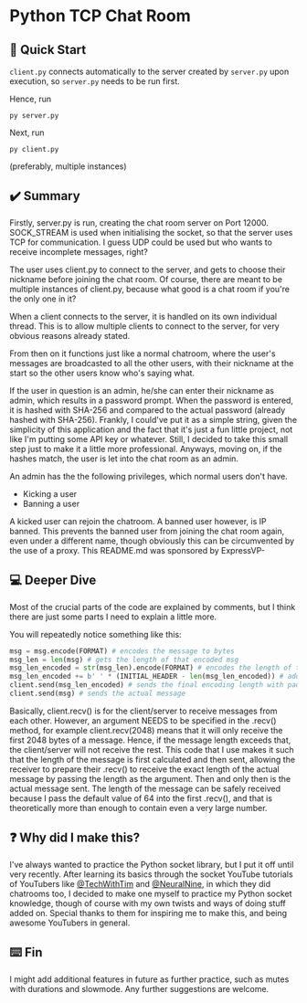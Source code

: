 # Python TCP Chat Room

## :pushpin: Quick Start

`client.py` connects automatically to the server created by `server.py` upon execution, so `server.py` needs to be run first.

Hence, run 
```
py server.py
```

Next, run
```
py client.py
```
(preferably, multiple instances)

## :heavy_check_mark: Summary

Firstly, server.py is run, creating the chat room server on Port 12000. SOCK_STREAM is used when initialising the socket, so that the server uses TCP for communication. I guess UDP could be used but who wants to receive incomplete messages, right?

The user uses client.py to connect to the server, and gets to choose their nickname before joining the chat room. Of course, there are meant to be multiple instances of client.py, because what good is a chat room if you're the only one in it?

When a client connects to the server, it is handled on its own individual thread. This is to allow multiple clients to connect to the server, for very obvious reasons already stated.

From then on it functions just like a normal chatroom, where the user's messages are broadcasted to all the other users, with their nickname at the start so the other users know who's saying what. 

If the user in question is an admin, he/she can enter their nickname as admin, which results in a password prompt. When the password is entered, it is hashed with SHA-256 and compared to the actual password (already hashed with SHA-256). Frankly, I could've put it as a simple string, given the simplicity of this application and the fact that it's just a fun little project, not like I'm putting some API key or whatever. Still, I decided to take this small step just to make it a little more professional. Anyways, moving on, if the hashes match, the user is let into the chat room as an admin.

An admin has the the following privileges, which normal users don't have.
- Kicking a user
- Banning a user

A kicked user can rejoin the chatroom. A banned user however, is IP banned. This prevents the banned user from joining the chat room again, even under a different name, though obviously this can be circumvented by the use of a proxy. This README.md was sponsored by ExpressVP-

## :computer: Deeper Dive
Most of the crucial parts of the code are explained by comments, but I think there are just some parts I need to explain a little more.

You will repeatedly notice something like this:

```py
msg = msg.encode(FORMAT) # encodes the message to bytes
msg_len = len(msg) # gets the length of that encoded msg
msg_len_encoded = str(msg_len).encode(FORMAT) # encodes the length of that encoded message
msg_len_encoded += b' ' * (INITIAL_HEADER - len(msg_len_encoded)) # adds padding to that encoding to make it 64 bytes long
client.send(msg_len_encoded) # sends the final encoding length with padding
client.send(msg) # sends the actual message
```

Basically, client.recv() is for the client/server to receive messages from each other. However, an argument NEEDS to be specified in the .recv() method, for example client.recv(2048) means that it will only receive the first 2048 bytes of a message. Hence, if the message length exceeds that, the client/server will not receive the rest. This code that I use makes it such that the length of the message is first calculated and then sent, allowing the receiver to prepare their .recv() to receive the exact length of the actual message by passing the length as the argument. Then and only then is the actual message sent. The length of the message can be safely received because I pass the default value of 64 into the first .recv(), and that is theoretically more than enough to contain even a very large number.

## :question: Why did I make this?
I've always wanted to practice the Python socket library, but I put it off until very recently. After learning its basics through the socket YouTube tutorials of YouTubers like [@TechWithTim](https://github.com/techwithtim) and [@NeuralNine](https://github.com/neuralnine), in which they did chatrooms too, I decided to make one myself to practice my Python socket knowledge, though of course with my own twists and ways of doing stuff added on. Special thanks to them for inspiring me to make this, and being awesome YouTubers in general.

## :keyboard: Fin
I might add additional features in future as further practice, such as mutes with durations and slowmode. Any further suggestions are welcome.




